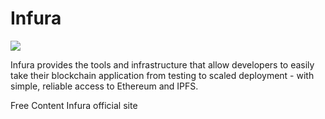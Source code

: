 # Infura

![](https://miro.medium.com/max/1400/1*7yVCUf1rZTpgT0_-EQTtiw.jpeg)

Infura provides the tools and infrastructure that allow developers to easily take their blockchain application from testing to scaled deployment - with simple, reliable access to Ethereum and IPFS.

<ResourceGroupTitle>Free Content</ResourceGroupTitle>
<BadgeLink colorScheme='yellow' badgeText='Read' href='https://infura.io/'>Infura official site</BadgeLink>
